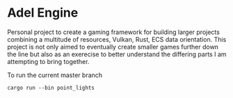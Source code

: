 # Adel Engine

Personal project to create a gaming framework for building larger projects combining a multitude of resources, Vulkan, Rust, ECS data orientation. This project is not only aimed to eventually create smaller games further down the line but also as an exerecise to better understand the differing parts I am attempting to bring together.

To  run the current master branch

```
cargo run --bin point_lights
```
